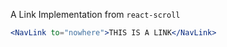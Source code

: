 A Link Implementation from `react-scroll`

```jsx
<NavLink to="nowhere">THIS IS A LINK</NavLink>
```